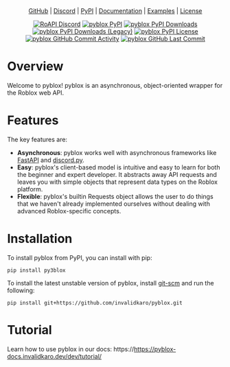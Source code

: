 <p align="center" width="100%">
    <br />
</p>
<p align="center">
    <a href="https://github.com/invalidkaro/pyblox">GitHub</a> |
    <a href="https://discord.gg/">Discord</a> |
    <a href="https://pypi.org/project/pyblox/">PyPI</a> |
    <a href="https://pyblox-docs.invalidkaro.dev">Documentation</a> |
    <a href="https://github.com/invalidkaro/pyblox/tree/main/examples">Examples</a> |
    <a href="https://github.com/invalidkaro/pyblox/blob/main/LICENSE">License</a>
</p>
<p align="center">
    <a href="https://discord.gg/UKPaPu4teg"><img src="https://img.shields.io/discord/761603917490159676?style=flat-square&logo=discord" alt="RoAPI Discord"/></a>
    <a href="https://pypi.org/project/invalidkaro/"><img src="https://img.shields.io/pypi/v/roblox?style=flat-square" alt="pyblox PyPI"/></a>
    <a href="https://pypi.org/project/roblox/"><img src="https://img.shields.io/pypi/dm/roblox?style=flat-square" alt="pyblox PyPI Downloads"/></a>
    <a href="https://pypi.org/project/roblox/"><img src="https://img.shields.io/pypi/dm/invalidkaro?style=flat-square" alt="pyblox PyPI Downloads (Legacy)"/></a>
    <a href="https://pypi.org/project/invalidkaro/"><img src="https://img.shields.io/pypi/l/roblox?style=flat-square" alt="pyblox PyPI License"/></a>
    <a href="https://github.com/invalidkaro/pyblox"><img src="https://img.shields.io/github/commit-activity/w/rbx-libdev/pyblox?style=flat-square" alt="pyblox GitHub Commit Activity"/></a>
    <a href="https://github.com/invalidkaro/pyblox"><img src="https://img.shields.io/github/last-commit/rbx-libdev/pyblox?style=flat-square" alt="pyblox GitHub Last Commit"/></a>
</p>

# Overview
Welcome to pyblox! pyblox is an asynchronous, object-oriented wrapper for the Roblox web API.

# Features
The key features are:  

- **Asynchronous**: pyblox works well with asynchronous frameworks like [FastAPI](https://fastapi.tiangolo.com/) and 
[discord.py](https://github.com/Rapptz/discord.py).  
- **Easy**: pyblox's client-based model is intuitive and easy to learn for both the beginner and expert developer. It
  abstracts away API requests and leaves you with simple objects that represent data types on the Roblox platform.
- **Flexible**: pyblox's builtin Requests object allows the user to do things that we haven't already implemented
ourselves without dealing with advanced Roblox-specific concepts.

# Installation
To install pyblox from PyPI, you can install with pip:
```
pip install py3blox
```

To install the latest unstable version of pyblox, install [git-scm](https://git-scm.com/downloads) and run the following:
```
pip install git+https://github.com/invalidkaro/pyblox.git
```

# Tutorial
Learn how to use pyblox in our docs:
https://https://pyblox-docs.invalidkaro.dev/dev/tutorial/
